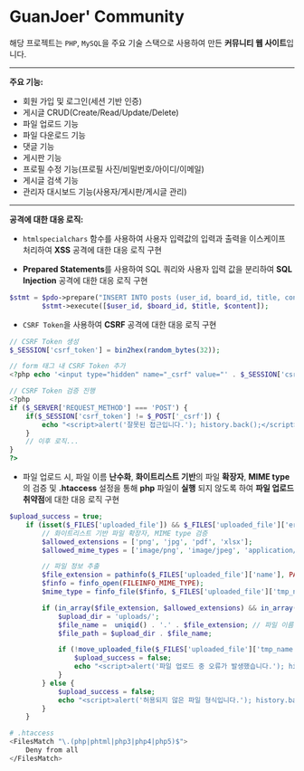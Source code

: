 # GuanJoer' Community

해당 프로젝트는 `PHP`, `MySQL`을 주요 기술 스택으로 사용하여 만든 **커뮤니티 웹 사이트**입니다.

---

**주요 기능:**

- 회원 가입 및 로그인(세션 기반 인증)
- 게시글 CRUD(Create/Read/Update/Delete)
- 파일 업로드 기능
- 파일 다운로드 기능
- 댓글 기능
- 게시판 기능
- 프로필 수정 기능(프로필 사진/비밀번호/아이디/이메일)
- 게시글 검색 기능
- 관리자 대시보드 기능(사용자/게시판/게시글 관리)

---

**공격에 대한 대응 로직:** 

- `htmlspecialchars` 함수를 사용하여 사용자 입력값의 입력과 출력을 이스케이프 처리하여 **XSS** 공격에 대한 대응 로직 구현

- **Prepared Statements**를 사용하여 SQL 쿼리와 사용자 입력 값을 분리하여 **SQL Injection** 공격에 대한 대응 로직 구현

```php
$stmt = $pdo->prepare("INSERT INTO posts (user_id, board_id, title, content) VALUES (?, ?, ?, ?)");
        $stmt->execute([$user_id, $board_id, $title, $content]);
```

- `CSRF Token`을 사용하여 **CSRF** 공격에 대한 대응 로직 구현

```php
// CSRF Token 생성
$_SESSION['csrf_token'] = bin2hex(random_bytes(32));

// form 태그 내 CSRF Token 추가
<?php echo '<input type="hidden" name="_csrf" value="' . $_SESSION['csrf_token'] . '">'; ?>

// CSRF Token 검증 진행
<?php
if ($_SERVER['REQUEST_METHOD'] === 'POST') {
    if($_SESSION['csrf_token'] != $_POST['_csrf']) {
        echo "<script>alert('잘못된 접근입니다.'); history.back();</script>";
    }
	// 이후 로직...
}
?>
```

- 파일 업로드 시, 파일 이름 **난수화**, **화이트리스트 기반**의 파일 **확장자**, **MIME type**의 검증 및 **.htaccess** 설정을 통해 **php** 파일이 **실행** 되지 않도록 하여 **파일 업로드 취약점**에 대한 대응 로직 구현

```php
$upload_success = true;
    if (isset($_FILES['uploaded_file']) && $_FILES['uploaded_file']['error'] == 0) {
        // 화이트리스트 기반 파일 확장자, MIME type 검증
        $allowed_extensions = ['png', 'jpg', 'pdf', 'xlsx'];
        $allowed_mime_types = ['image/png', 'image/jpeg', 'application/pdf', 'application/vnd.openxmlformats-officedocument.spreadsheetml.sheet'];

        // 파일 정보 추출
        $file_extension = pathinfo($_FILES['uploaded_file']['name'], PATHINFO_EXTENSION);
        $finfo = finfo_open(FILEINFO_MIME_TYPE);
        $mime_type = finfo_file($finfo, $_FILES['uploaded_file']['tmp_name']);

        if (in_array($file_extension, $allowed_extensions) && in_array($mime_type, $allowed_mime_types)) {
            $upload_dir = 'uploads/';
            $file_name =  uniqid() . '.' . $file_extension; // 파일 이름 난수화
            $file_path = $upload_dir . $file_name;

            if (!move_uploaded_file($_FILES['uploaded_file']['tmp_name'], $file_path)) {
                $upload_success = false;
                echo "<script>alert('파일 업로드 중 오류가 발생했습니다.'); history.back();</script>";
            }
        } else {
            $upload_success = false;
            echo "<script>alert('허용되지 않은 파일 형식입니다.'); history.back();</script>";
        }
    }
```

```bash
# .htaccess
<FilesMatch "\.(php|phtml|php3|php4|php5)$">
    Deny from all
</FilesMatch>
```
<!-- - **ROLE** 기반 접근 제어

	- 관리자 ROLE인 사용자의 경우에만 **관리자 페이지에 접근** 가능
	- 관리자인 경우에만 **물품의 추가, 수정, 삭제** 가능.
	- 관리자인 경우에만 개인 정보가 포함된 **모든 사용자의 주문 정보 열람** 가능
	- 관리자인 경우에만 **주문 정보 수정** 가능
	- 비 로그인 시에도 장바구니의 물품 추가 및 저장이 가능하나, **로그인을 해야만 물품 구매 진행이 가능**하도록 구현
	- 물품을 주문한 사용자 본인만이 자신의 물품 주문 정보 확인 가능 -->